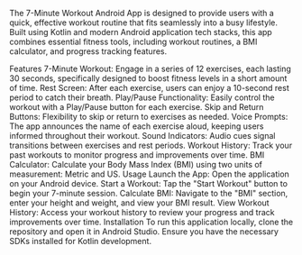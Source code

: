 The 7-Minute Workout Android App is designed to provide users with a quick, effective workout routine that fits seamlessly into a busy lifestyle. Built using Kotlin and modern Android application tech stacks, this app combines essential fitness tools, including workout routines, a BMI calculator, and progress tracking features.

Features
7-Minute Workout: Engage in a series of 12 exercises, each lasting 30 seconds, specifically designed to boost fitness levels in a short amount of time.
Rest Screen: After each exercise, users can enjoy a 10-second rest period to catch their breath.
Play/Pause Functionality: Easily control the workout with a Play/Pause button for each exercise.
Skip and Return Buttons: Flexibility to skip or return to exercises as needed.
Voice Prompts: The app announces the name of each exercise aloud, keeping users informed throughout their workout.
Sound Indicators: Audio cues signal transitions between exercises and rest periods.
Workout History: Track your past workouts to monitor progress and improvements over time.
BMI Calculator: Calculate your Body Mass Index (BMI) using two units of measurement: Metric and US.
Usage
Launch the App: Open the application on your Android device.
Start a Workout: Tap the "Start Workout" button to begin your 7-minute session.
Calculate BMI: Navigate to the "BMI" section, enter your height and weight, and view your BMI result.
View Workout History: Access your workout history to review your progress and track improvements over time.
Installation
To run this application locally, clone the repository and open it in Android Studio. Ensure you have the necessary SDKs installed for Kotlin development.
